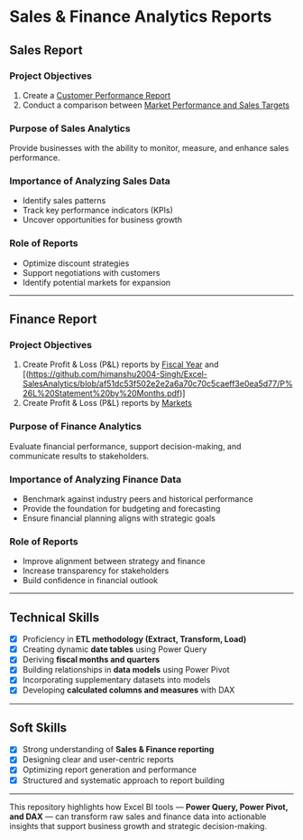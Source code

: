 # Sales & Finance Analytics Reports  

## Sales Report  

### Project Objectives  
1. Create a [Customer Performance Report](https://github.com/himanshu2004-Singh/Excel-SalesAnalytics/blob/6330a5d61ed68feac8fac557b3a24760ca08208b/Customer%20Performance%20Report.pdf)
2. Conduct a comparison between [Market Performance and Sales Targets](https://github.com/himanshu2004-Singh/Excel-SalesAnalytics/blob/6330a5d61ed68feac8fac557b3a24760ca08208b/Market%20Performance%20vs%20Target%20Report.pdf)  

### Purpose of Sales Analytics  
Provide businesses with the ability to monitor, measure, and enhance sales performance.  

### Importance of Analyzing Sales Data  
- Identify sales patterns  
- Track key performance indicators (KPIs)  
- Uncover opportunities for business growth  

### Role of Reports  
- Optimize discount strategies  
- Support negotiations with customers  
- Identify potential markets for expansion  

---

## Finance Report  

### Project Objectives  
1. Create Profit & Loss (P&L) reports by [Fiscal Year](https://github.com/himanshu2004-Singh/Excel-SalesAnalytics/blob/af51dc53f502e2e2a6a70c70c5caeff3e0ea5d77/P%26L%20Statement%20by%20Fiscal%20Year.pdf) and [(https://github.com/himanshu2004-Singh/Excel-SalesAnalytics/blob/af51dc53f502e2e2a6a70c70c5caeff3e0ea5d77/P%26L%20Statement%20by%20Months.pdf)]
2. Create Profit & Loss (P&L) reports by [Markets](https://github.com/himanshu2004-Singh/Excel-SalesAnalytics/blob/af51dc53f502e2e2a6a70c70c5caeff3e0ea5d77/P%26L%20Statement%20by%20Markets.pdf)  

### Purpose of Finance Analytics  
Evaluate financial performance, support decision-making, and communicate results to stakeholders.  

### Importance of Analyzing Finance Data  
- Benchmark against industry peers and historical performance  
- Provide the foundation for budgeting and forecasting  
- Ensure financial planning aligns with strategic goals  

### Role of Reports  
- Improve alignment between strategy and finance  
- Increase transparency for stakeholders  
- Build confidence in financial outlook  

---

## Technical Skills  

- [x] Proficiency in **ETL methodology (Extract, Transform, Load)**  
- [x] Creating dynamic **date tables** using Power Query  
- [x] Deriving **fiscal months and quarters**  
- [x] Building relationships in **data models** using Power Pivot  
- [x] Incorporating supplementary datasets into models  
- [x] Developing **calculated columns and measures** with DAX  

---

## Soft Skills  

- [x] Strong understanding of **Sales & Finance reporting**  
- [x] Designing clear and user-centric reports  
- [x] Optimizing report generation and performance  
- [x] Structured and systematic approach to report building  

---

This repository highlights how Excel BI tools — **Power Query, Power Pivot, and DAX** — can transform raw sales and finance data into actionable insights that support business growth and strategic decision-making.  
